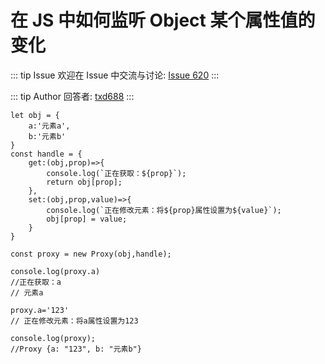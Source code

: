 # 在 JS 中如何监听 Object 某个属性值的变化



::: tip Issue 
 欢迎在 Issue 中交流与讨论: [Issue 620](https://github.com/shfshanyue/Daily-Question/issues/620) 
:::

::: tip Author 
回答者: [txd688](https://github.com/txd688) 
:::

```
let obj = {
    a:'元素a',
    b:'元素b'
}
const handle = {
    get:(obj,prop)=>{
        console.log(`正在获取：${prop}`);
        return obj[prop];
    },
    set:(obj,prop,value)=>{
        console.log(`正在修改元素：将${prop}属性设置为${value}`);
        obj[prop] = value;
    }
}

const proxy = new Proxy(obj,handle);

console.log(proxy.a)
//正在获取：a
// 元素a

proxy.a='123'
// 正在修改元素：将a属性设置为123

console.log(proxy);
//Proxy {a: "123", b: "元素b"}
```